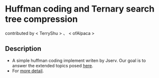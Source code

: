 # Huffman coding and Ternary search tree compression
contributed by < TerryShu > 、 < ofAlpaca >
## Description
* A simple huffman coding implement writen by Jserv. Our goal is to answer the extended topics posed [here](https://hackmd.io/s/S1azdiUiX#).
* For [more detail](https://hackmd.io/s/S1Cm3xPTQ).

